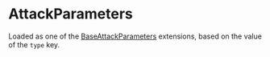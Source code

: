 # AttackParameters

Loaded as one of the [BaseAttackParameters](prototype:BaseAttackParameters) extensions, based on the value of the `type` key.

